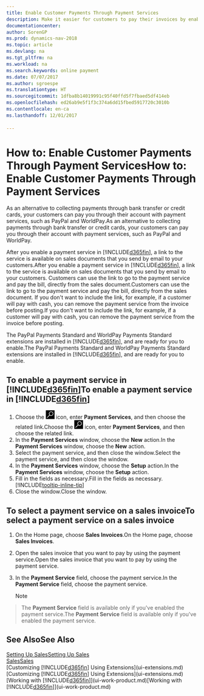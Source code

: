 ```yaml
---
title: Enable Customer Payments Through Payment Services
description: Make it easier for customers to pay their invoices by enabling payment services.
documentationcenter: 
author: SorenGP
ms.prod: dynamics-nav-2018
ms.topic: article
ms.devlang: na
ms.tgt_pltfrm: na
ms.workload: na
ms.search.keywords: online payment
ms.date: 07/07/2017
ms.author: sgroespe
ms.translationtype: HT
ms.sourcegitcommit: 1dfba8b14019991c95f40ffd5f7fbaed5df414eb
ms.openlocfilehash: ed26ab9e5f1f3c374a6dd15fbed5917720c3010b
ms.contentlocale: en-ca
ms.lasthandoff: 12/01/2017

---
```

# <a name="how-to-enable-customer-payments-through-payment-services"></a><span data-ttu-id="3363c-103">How to: Enable Customer Payments Through Payment Services</span><span class="sxs-lookup"><span data-stu-id="3363c-103">How to: Enable Customer Payments Through Payment Services</span></span>
<span data-ttu-id="3363c-104">As an alternative to collecting payments through bank transfer or credit cards, your customers can pay you through their account with payment services, such as PayPal and WorldPay.</span><span class="sxs-lookup"><span data-stu-id="3363c-104">As an alternative to collecting payments through bank transfer or credit cards, your customers can pay you through their account with payment services, such as PayPal and WorldPay.</span></span>  

<span data-ttu-id="3363c-105">After you enable a payment service in [!INCLUDE[d365fin](includes/d365fin_md.md)], a link to the service is available on sales documents that you send by email to your customers.</span><span class="sxs-lookup"><span data-stu-id="3363c-105">After you enable a payment service in [!INCLUDE[d365fin](includes/d365fin_md.md)], a link to the service is available on sales documents that you send by email to your customers.</span></span> <span data-ttu-id="3363c-106">Customers can use the link to go to the payment service and pay the bill, directly from the sales document.</span><span class="sxs-lookup"><span data-stu-id="3363c-106">Customers can use the link to go to the payment service and pay the bill, directly from the sales document.</span></span> <span data-ttu-id="3363c-107">If you don't want to include the link, for example, if a customer will pay with cash, you can remove the payment service from the invoice before posting.</span><span class="sxs-lookup"><span data-stu-id="3363c-107">If you don't want to include the link, for example, if a customer will pay with cash, you can remove the payment service from the invoice before posting.</span></span>  

<span data-ttu-id="3363c-108">The PayPal Payments Standard and WorldPay Payments Standard extensions are installed in [!INCLUDE[d365fin](includes/d365fin_md.md)], and are ready for you to enable.</span><span class="sxs-lookup"><span data-stu-id="3363c-108">The PayPal Payments Standard and WorldPay Payments Standard extensions are installed in [!INCLUDE[d365fin](includes/d365fin_md.md)], and are ready for you to enable.</span></span>  

## <a name="to-enable-a-payment-service-in-included365finincludesd365finmdmd"></a><span data-ttu-id="3363c-109">To enable a payment service in [!INCLUDE[d365fin](includes/d365fin_md.md)]</span><span class="sxs-lookup"><span data-stu-id="3363c-109">To enable a payment service in [!INCLUDE[d365fin](includes/d365fin_md.md)]</span></span>
1. <span data-ttu-id="3363c-110">Choose the ![Search for Page or Report](media/ui-search/search_small.png "Search for Page or Report icon") icon, enter **Payment Services**, and then choose the related link.</span><span class="sxs-lookup"><span data-stu-id="3363c-110">Choose the ![Search for Page or Report](media/ui-search/search_small.png "Search for Page or Report icon") icon, enter **Payment Services**, and then choose the related link.</span></span>  
2. <span data-ttu-id="3363c-111">In the **Payment Services** window, choose the **New** action.</span><span class="sxs-lookup"><span data-stu-id="3363c-111">In the **Payment Services** window, choose the **New** action.</span></span>  
3. <span data-ttu-id="3363c-112">Select the payment service, and then close the window.</span><span class="sxs-lookup"><span data-stu-id="3363c-112">Select the payment service, and then close the window.</span></span>  
4. <span data-ttu-id="3363c-113">In the **Payment Services** window, choose the **Setup** action.</span><span class="sxs-lookup"><span data-stu-id="3363c-113">In the **Payment Services** window, choose the **Setup** action.</span></span>  
5. <span data-ttu-id="3363c-114">Fill in the fields as necessary.</span><span class="sxs-lookup"><span data-stu-id="3363c-114">Fill in the fields as necessary.</span></span> [!INCLUDE[tooltip-inline-tip](includes/tooltip-inline-tip_md.md)]  
6. <span data-ttu-id="3363c-115">Close the window.</span><span class="sxs-lookup"><span data-stu-id="3363c-115">Close the window.</span></span>  

## <a name="to-select-a-payment-service-on-a-sales-invoice"></a><span data-ttu-id="3363c-116">To select a payment service on a sales invoice</span><span class="sxs-lookup"><span data-stu-id="3363c-116">To select a payment service on a sales invoice</span></span>
1. <span data-ttu-id="3363c-117">On the Home page, choose **Sales Invoices**.</span><span class="sxs-lookup"><span data-stu-id="3363c-117">On the Home page, choose **Sales Invoices**.</span></span>  
2. <span data-ttu-id="3363c-118">Open the sales invoice that you want to pay by using the payment service.</span><span class="sxs-lookup"><span data-stu-id="3363c-118">Open the sales invoice that you want to pay by using the payment service.</span></span>  
3. <span data-ttu-id="3363c-119">In the **Payment Service** field, choose the payment service.</span><span class="sxs-lookup"><span data-stu-id="3363c-119">In the **Payment Service** field, choose the payment service.</span></span>  

    > [!NOTE]  
>   <span data-ttu-id="3363c-120">The **Payment Service** field is available only if you've enabled the payment service.</span><span class="sxs-lookup"><span data-stu-id="3363c-120">The **Payment Service** field is available only if you've enabled the payment service.</span></span>  

## <a name="see-also"></a><span data-ttu-id="3363c-121">See Also</span><span class="sxs-lookup"><span data-stu-id="3363c-121">See Also</span></span>  
[<span data-ttu-id="3363c-122">Setting Up Sales</span><span class="sxs-lookup"><span data-stu-id="3363c-122">Setting Up Sales</span></span>](sales-setup-sales.md)  
[<span data-ttu-id="3363c-123">Sales</span><span class="sxs-lookup"><span data-stu-id="3363c-123">Sales</span></span>](sales-manage-sales.md)  
<span data-ttu-id="3363c-124">[Customizing [!INCLUDE[d365fin](includes/d365fin_md.md)] Using Extensions](ui-extensions.md)</span><span class="sxs-lookup"><span data-stu-id="3363c-124">[Customizing [!INCLUDE[d365fin](includes/d365fin_md.md)] Using Extensions](ui-extensions.md)</span></span>  
<span data-ttu-id="3363c-125">[Working with [!INCLUDE[d365fin](includes/d365fin_md.md)]](ui-work-product.md)</span><span class="sxs-lookup"><span data-stu-id="3363c-125">[Working with [!INCLUDE[d365fin](includes/d365fin_md.md)]](ui-work-product.md)</span></span>  

